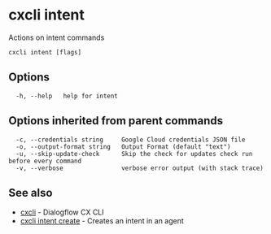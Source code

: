 # cxcli intent

Actions on intent commands

```
cxcli intent [flags]
```

## Options

```
  -h, --help   help for intent
```

## Options inherited from parent commands

```
  -c, --credentials string     Google Cloud credentials JSON file
  -o, --output-format string   Output Format (default "text")
  -u, --skip-update-check      Skip the check for updates check run before every command
  -v, --verbose                verbose error output (with stack trace)
```

## See also

* [cxcli](/cmd/cxcli/)	 - Dialogflow CX CLI
* [cxcli intent create](/cmd/cxcli_intent_create/)	 - Creates an intent in an agent

